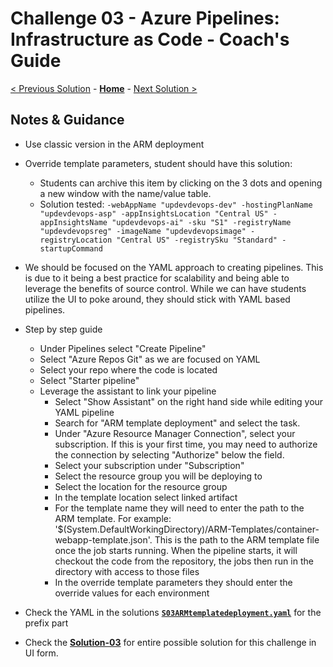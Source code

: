 # Challenge 03 - Azure Pipelines: Infrastructure as Code - Coach's Guide 

[< Previous Solution](./Solution-02.md) - **[Home](./README.md)** - [Next Solution >](./Solution-04.md)

## Notes & Guidance

- Use classic version in the ARM deployment
- Override template parameters, student should have this solution:
  - Students can archive this item by clicking on the 3 dots and opening a new window with the name/value table.
  - Solution tested: `-webAppName "updevdevops-dev" -hostingPlanName "updevdevops-asp" -appInsightsLocation "Central US" -appInsightsName "updevdevops-ai" -sku "S1" -registryName "updevdevopsreg" -imageName "updevdevopsimage" -registryLocation "Central US" -registrySku "Standard" -startupCommand`


- We should be focused on the YAML approach to creating pipelines.  This is due to it being a best practice for scalability and being able to leverage the benefits of source control.  While we can have students utilize the UI to poke around, they should stick with YAML based pipelines.

- Step by step guide
  - Under Pipelines select "Create Pipeline"
  - Select "Azure Repos Git" as we are focused on YAML
  - Select your repo where the code is located
  - Select "Starter pipeline"
  - Leverage the assistant to link your pipeline
    - Select "Show Assistant" on the right hand side while editing your YAML pipeline
    - Search for "ARM template deployment" and select the task.
    - Under "Azure Resource Manager Connection", select your subscription.  If this is your first time, you may need to authorize the connection by selecting "Authorize" below the field.
    - Select your subscription under "Subscription"
    - Select the resource group you will be deploying to
    - Select the location for the resource group
    - In the template location select linked artifact
    - For the template name they will need to enter the path to the ARM template.  For example: '$(System.DefaultWorkingDirectory)/ARM-Templates/container-webapp-template.json'.  This is the path to the ARM template file once the job starts running.  When the pipeline starts, it will checkout the code from the repository, the jobs then run in the directory with access to those files
    - In the override template parameters they should enter the override values for each environment



- Check the YAML in the solutions **[`S03ARMtemplatedeployment.yaml`](./Solutions/S03ARMtemplatedeployment.yaml)** for the prefix part
- Check the **[Solution-03](./Solutions/Solution-03.json)** for entire possible solution for this challenge in UI form.
